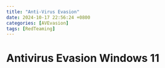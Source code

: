 ```yaml
---
title: "Anti-Virus Evasion"
date: 2024-10-17 22:56:24 +0800
categories: [AVEvasion]
tags: [RedTeaming]
---
```

 
# Antivirus Evasion Windows 11





